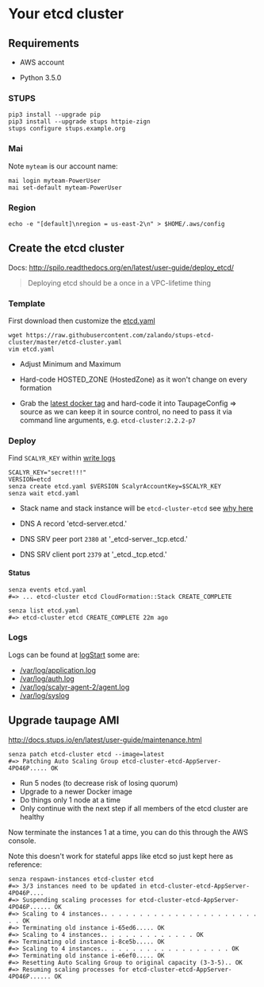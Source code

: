 # Your etcd cluster

## Requirements

* AWS account

* Python 3.5.0

### STUPS
    pip3 install --upgrade pip
    pip3 install --upgrade stups httpie-zign
    stups configure stups.example.org

### Mai
Note `myteam` is our account name:

    mai login myteam-PowerUser
    mai set-default myteam-PowerUser

### Region
    echo -e "[default]\nregion = us-east-2\n" > $HOME/.aws/config

## Create the etcd cluster
Docs: http://spilo.readthedocs.org/en/latest/user-guide/deploy_etcd/
> Deploying etcd should be a once in a VPC-lifetime thing

### Template
First download then customize the [etcd.yaml](../etcd.yaml)

    wget https://raw.githubusercontent.com/zalando/stups-etcd-cluster/master/etcd-cluster.yaml
    vim etcd.yaml

* Adjust Minimum and Maximum

* Hard-code HOSTED_ZONE (HostedZone) as it won't change on every formation

* Grab the [latest docker tag](https://registry.opensource.zalan.do/v1/repositories/acid/etcd-cluster/tags) and hard-code it into TaupageConfig => source as we can keep it in source control, no need to pass it via command line arguments, e.g. `etcd-cluster:2.2.2-p7`

### Deploy
Find `SCALYR_KEY` within [write logs](https://www.scalyr.com/keys)

    SCALYR_KEY="secret!!!"
    VERSION=etcd
    senza create etcd.yaml $VERSION ScalyrAccountKey=$SCALYR_KEY
    senza wait etcd.yaml

* Stack name and stack instance will be `etcd-cluster-etcd` see [why here](https://github.com/zalando/stups-etcd-cluster#step-2-confirm-successful-cluster-creation)

* DNS A record 'etcd-server.etcd.'

* DNS SRV peer port `2380` at '_etcd-server._tcp.etcd.'

* DNS SRV client port `2379` at '_etcd._tcp.etcd.'

#### Status
    senza events etcd.yaml
    #=> ... etcd-cluster etcd CloudFormation::Stack CREATE_COMPLETE

    senza list etcd.yaml
    #=> etcd-cluster etcd CREATE_COMPLETE 22m ago

### Logs
Logs can be found at [logStart](https://www.scalyr.com/logStart) some are:

* [/var/log/application.log](https://www.scalyr.com/events?mode=log&filter=$logfile%3D%27%2Fvar%2Flog%2Fapplication.log%27%20$serverHost%3D%27etcd-cluster%27)
* [/var/log/auth.log](https://www.scalyr.com/events?mode=log&filter=$logfile%3D%27%2Fvar%2Flog%2Fauth.log%27%20$serverHost%3D%27etcd-cluster%27)
* [/var/log/scalyr-agent-2/agent.log](https://www.scalyr.com/events?mode=log&filter=$logfile%3D%27%2Fvar%2Flog%2Fscalyr-agent-2%2Fagent.log%27%20$serverHost%3D%27etcd-cluster%27)
* [/var/log/syslog](https://www.scalyr.com/events?mode=log&filter=$logfile%3D%27%2Fvar%2Flog%2Fsyslog%27%20$serverHost%3D%27etcd-cluster%27)

## Upgrade taupage AMI
http://docs.stups.io/en/latest/user-guide/maintenance.html

    senza patch etcd-cluster etcd --image=latest
    #=> Patching Auto Scaling Group etcd-cluster-etcd-AppServer-4PO46P..... OK

- Run 5 nodes (to decrease risk of losing quorum)
- Upgrade to a newer Docker image
- Do things only 1 node at a time
- Only continue with the next step if all members of the etcd cluster are healthy

Now terminate the instances 1 at a time, you can do this through the AWS console.

Note this doesn't work for stateful apps like etcd so just kept here as reference:

    senza respawn-instances etcd-cluster etcd
    #=> 3/3 instances need to be updated in etcd-cluster-etcd-AppServer-4PO46P....
    #=> Suspending scaling processes for etcd-cluster-etcd-AppServer-4PO46P...... OK
    #=> Scaling to 4 instances.. . . . . . . . . . . . . . . . . . . . . . . . OK
    #=> Terminating old instance i-65ed6..... OK
    #=> Scaling to 4 instances.. . . . . . . . . . . . . OK
    #=> Terminating old instance i-8ce5b..... OK
    #=> Scaling to 4 instances.. . . . . . . . . . . . . . . . . . OK
    #=> Terminating old instance i-e6ef0..... OK
    #=> Resetting Auto Scaling Group to original capacity (3-3-5).. OK
    #=> Resuming scaling processes for etcd-cluster-etcd-AppServer-4PO46P...... OK
